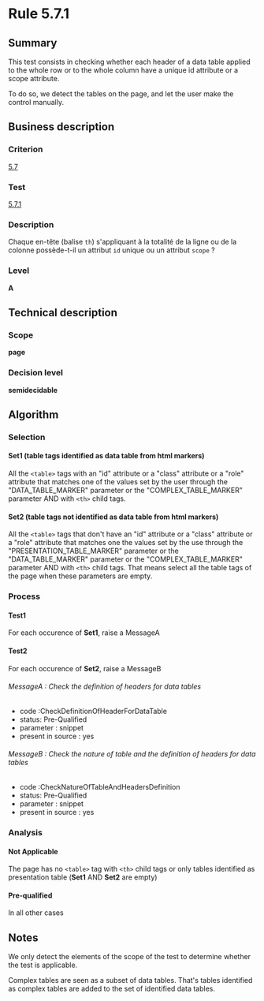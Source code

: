# Rule 5.7.1

## Summary

This test consists in checking whether each header of a data table
applied to the whole row or to the whole column have a unique id
attribute or a scope attribute.

To do so, we detect the tables on the page, and let the user make the control manually.

## Business description

### Criterion

[5.7](http://references.modernisation.gouv.fr/referentiel-technique-0#crit-5-7)

### Test

[5.7.1](http://references.modernisation.gouv.fr/referentiel-technique-0#test-5-7-1)

### Description

Chaque en-t&ecirc;te (balise `th`) s'appliquant &agrave; la totalit&eacute; de la ligne ou de la colonne poss&egrave;de-t-il un attribut `id` unique ou un attribut `scope` ?

### Level

**A**

## Technical description

### Scope

**page**

### Decision level

**semidecidable**

## Algorithm

### Selection

#### Set1 (table tags identified as data table from html markers)

All the `<table>` tags with an "id" attribute or a "class" attribute or a
"role" attribute that matches one of the values set by the user through
the "DATA_TABLE_MARKER" parameter or the "COMPLEX_TABLE_MARKER" parameter AND with `<th>` child tags.

#### Set2 (table tags not identified as data table from html markers)

All the `<table>` tags that don't have an "id" attribute or a "class"
attribute or a "role" attribute that matches one the values set by the
use through the "PRESENTATION_TABLE_MARKER" parameter or the
"DATA_TABLE_MARKER" parameter or the "COMPLEX_TABLE_MARKER" parameter AND with `<th>` child tags. That means
select all the table tags of the page when these parameters are empty.

### Process

#### Test1

For each occurence of **Set1**, raise a MessageA

#### Test2

For each occurence of **Set2**, raise a MessageB

###### MessageA : Check the definition of headers for data tables

-   code :CheckDefinitionOfHeaderForDataTable
-   status: Pre-Qualified
-   parameter : snippet
-   present in source : yes

###### MessageB : Check the nature of table and the definition of headers for data tables

-   code :CheckNatureOfTableAndHeadersDefinition
-   status: Pre-Qualified
-   parameter : snippet
-   present in source : yes

### Analysis

#### Not Applicable

The page has no `<table>` tag with `<th>` child
tags or only tables identified as presentation table (**Set1** AND **Set2** are empty)

#### Pre-qualified

In all other cases

## Notes

We only detect the elements of the scope of the test to determine
whether the test is applicable.

Complex tables are seen as a subset of data tables. That's tables identified as complex tables are added to the set of identified data tables.

